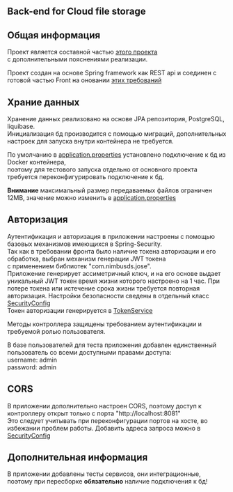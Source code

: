## Back-end for Cloud file storage

## Общая информация

Проект является составной частью [этого проекта](https://github.com/sezergemtsov/Cloud_file_storrage)  
с дополнительными пояснениями реализации.

Проект создан на основе Spring framework как REST api и соединен с готовой частью Front на оновании [этих требований](https://github.com/netology-code/jd-homeworks/blob/master/diploma/CloudServiceSpecification.yaml)

## Храние данных

Хранение данных реализовано на основе JPA репозитория, PostgreSQL, liquibase.  
Инициализация бд производится с помощью миграций, дополнительных настроек для запуска внутри контейнера не требуется.

По умолчанию в [application.properties](https://github.com/sezergemtsov/Cloud_file_storage_backend/blob/master/src/main/resources/application.properties#L3-L5)  установлено подключение к бд из Docker контейнера,  
поэтому для тестового запуска отдельно от основного проекта требуется переконфигурировать подключение к бд.

**Внимание** максимальный размер передаваемых файлов ограничен 12MB, значение можно изменить в [application.properties](https://github.com/sezergemtsov/Cloud_file_storage_backend/blob/master/src/main/resources/application.properties#L13-L14)

## Авторизация

Аутентификация и авторизация в приложении настроены с помощью базовых механизмов имеющихся в Spring-Security.  
Так как в требовании фронта было наличие токена авторизации и его обработка, выбран механизм генерации JWT токена  
с применением библиотек "com.nimbusds.jose".  
Приложение генерирует ассиметричный ключ, и на его основе выдает уникальный JWT токен время жизни которого настроено на 1 час.
При потере токена или истечение срока жизни требуется повторная авторизация.
Настройки безопасности сведены в отдельный класс [SecurityConfig](https://github.com/sezergemtsov/Cloud_file_storage_backend/blob/master/src/main/java/ru/netology/diplomafinal/configs/SecurityConfig.java)  
Токен авторизации генерируется в [TokenService](https://github.com/sezergemtsov/Cloud_file_storage_backend/blob/master/src/main/java/ru/netology/diplomafinal/services/TokenService.java)  

Методы контроллера защищены требованием аутентификации и требуемой ролью пользователя.

В базе пользователей для теста приложения добавлен единственный пользователь со всеми доступными правами доступа:  
username: admin  
password: admin

## CORS

В приложении дополнительно настроен CORS, поэтому доступ к контроллеру открыт только с порта "http://localhost:8081"  
Это следует учитывать при переконфигурации портов на хосте, во избежании проблем работы.
Добавить адреса запроса можно в [SecurityConfig](https://github.com/sezergemtsov/Cloud_file_storage_backend/blob/master/src/main/java/ru/netology/diplomafinal/configs/SecurityConfig.java#L111) 

## Дополнительная информация

В приложении добавлены тесты сервисов, они интеграционные, поэтому при пересборке **обязательно** наличие подключения к бд!  

